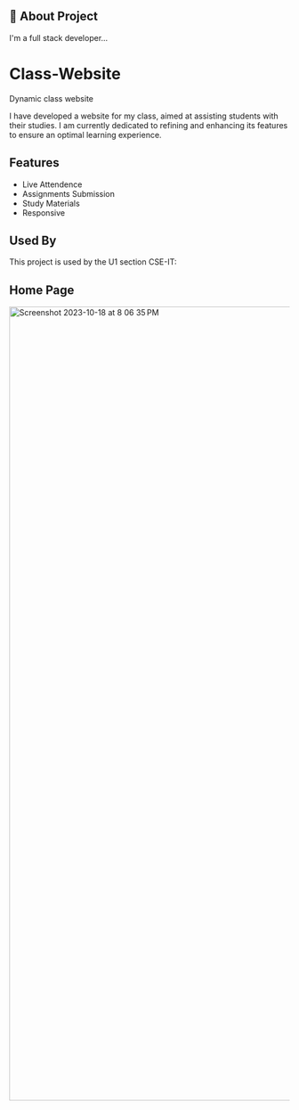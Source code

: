 
## 🚀 About Project
I'm a full stack developer...


# Class-Website
Dynamic class website

I have developed a website for my class, aimed at assisting students with their studies. I am currently dedicated to refining and enhancing its features to ensure an optimal learning experience.


## Features

- Live Attendence
- Assignments Submission
- Study Materials
- Responsive


## Used By

This project is used by the U1 section CSE-IT:


## Home Page
<img width="1426" alt="Screenshot 2023-10-18 at 8 06 35 PM" src="https://github.com/anuj-rishu/Class-Website-/assets/115218200/3e1bd0e9-5486-4bde-89e9-8fea920e9fa5">



